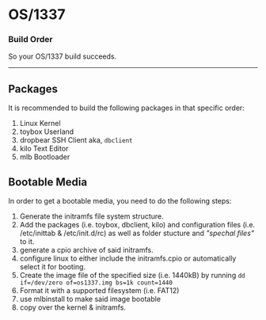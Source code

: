 #   OS/1337
### Build Order

So your OS/1337 build succeeds.

---

##
##	Packages

It is recommended to build the following packages in that specific order:

1. Linux Kernel
2. toybox Userland
3. dropbear SSH Client aka, ```dbclient```
4. kilo Text Editor
5. mlb Bootloader

##
##	Bootable Media

In order to get a bootable media, you need to do the following steps:

1. Generate the initramfs file system structure.
2. Add the packages (i.e. toybox, dbclient, kilo) and configuration files (i.e. /etc/inittab & /etc/init.d/rc) as well as folder stucture and *"spechal files"* to it.
3. generate a cpio archive of said initramfs.
4. configure linux to either include the initramfs.cpio or automatically select it for booting.
5. Create the image file of the specified size (i.e. 1440kB) by running ``dd if=/dev/zero of=os1337.img bs=1k count=1440`` 
6. Format it with a supported filesystem (i.e. FAT12)
7. use mlbinstall to make said image bootable
8. copy over the kernel & initramfs.
